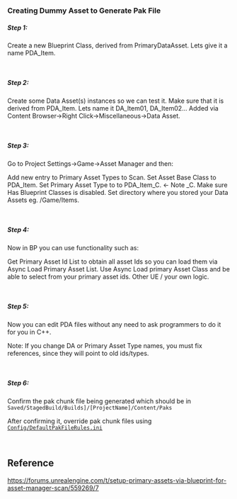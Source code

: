 ### Creating Dummy Asset to Generate Pak File
##### Step 1:
Create a new Blueprint Class, derived from PrimaryDataAsset.
Lets give it a name PDA_Item.

<br/>

##### Step 2:
Create some Data Asset(s) instances so we can test it. Make sure that it is derived from PDA_Item. Lets name it DA_Item01, DA_Item02…
Added via Content Browser->Right Click->Miscellaneous->Data Asset.

<br/>

##### Step 3:
Go to Project Settings->Game->Asset Manager and then:

Add new entry to Primary Asset Types to Scan.
Set Asset Base Class to PDA_Item.
Set Primary Asset Type to to PDA_Item_C. ← Note _C.
Make sure Has Blueprint Classes is disabled.
Set directory where you stored your Data Assets eg. /Game/Items.

<br/>

##### Step 4:
Now in BP you can use functionality such as:

Get Primary Asset Id List to obtain all asset Ids so you can load them via Async Load Primary Asset List.
Use Async Load primary Asset Class and be able to select from your primary asset ids.
Other UE / your own logic.

<br/>

##### Step 5:

Now you can edit PDA files without any need to ask programmers to do it for you in C++.

Note:
If you change DA or Primary Asset Type names, you must fix references, since they will point to old ids/types.

<br/>

##### Step 6:

Confirm the pak chunk file being generated which should be in `Saved/StagedBuild/Builds]/[ProjectName]/Content/Paks`

After confirming it, override pak chunk files using [`Config/DefaultPakFileRules.ini`](../../../Config/DefaultPakFileRules.ini)

<br/>

## Reference
https://forums.unrealengine.com/t/setup-primary-assets-via-blueprint-for-asset-manager-scan/559269/7